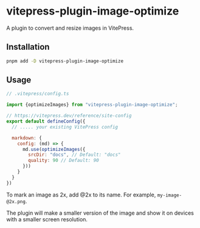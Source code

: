 # vitepress-plugin-image-optimize

A plugin to convert and resize images in VitePress.

## Installation

```bash
pnpm add -D vitepress-plugin-image-optimize
```

## Usage

```js
// .vitepress/config.ts

import {optimizeImages} from "vitepress-plugin-image-optimize";

// https://vitepress.dev/reference/site-config
export default defineConfig({
  // ..... your existing VitePress config

  markdown: {
    config: (md) => {
      md.use(optimizeImages({
        srcDir: "docs", // Default: "docs"
        quality: 90 // Default: 90
      }))
    }
  }
})
```

To mark an image as 2x, add @2x to its name. For example, `my-image-@2x.png`.

The plugin will make a smaller version of the image and show it on devices with a smaller screen resolution.
